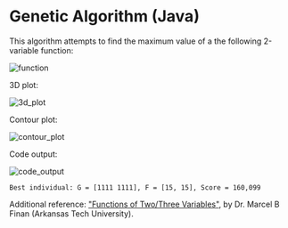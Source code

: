 # Genetic Algorithm (Java)

This algorithm attempts to find the maximum value of a the following 2-variable function:

![function](https://github.com/marcelovca90-inatel/C210/raw/master/ga-java/res/function.gif)

3D plot:

![3d_plot](https://github.com/marcelovca90-inatel/C210/raw/master/ga-java/res/3d_plot.gif)

Contour plot:

![contour_plot](https://github.com/marcelovca90-inatel/C210/raw/master/ga-java/res/contour_plot.gif)

Code output:

![code_output](https://github.com/marcelovca90-inatel/C210/raw/master/ga-java/res/code_output.png)

```
Best individual: G = [1111 1111], F = [15, 15], Score = 160,099
```

Additional reference: ["Functions of Two/Three Variables"](https://faculty.atu.edu/mfinan/2934/cal111.pdf), by Dr. Marcel B Finan (Arkansas Tech University).

